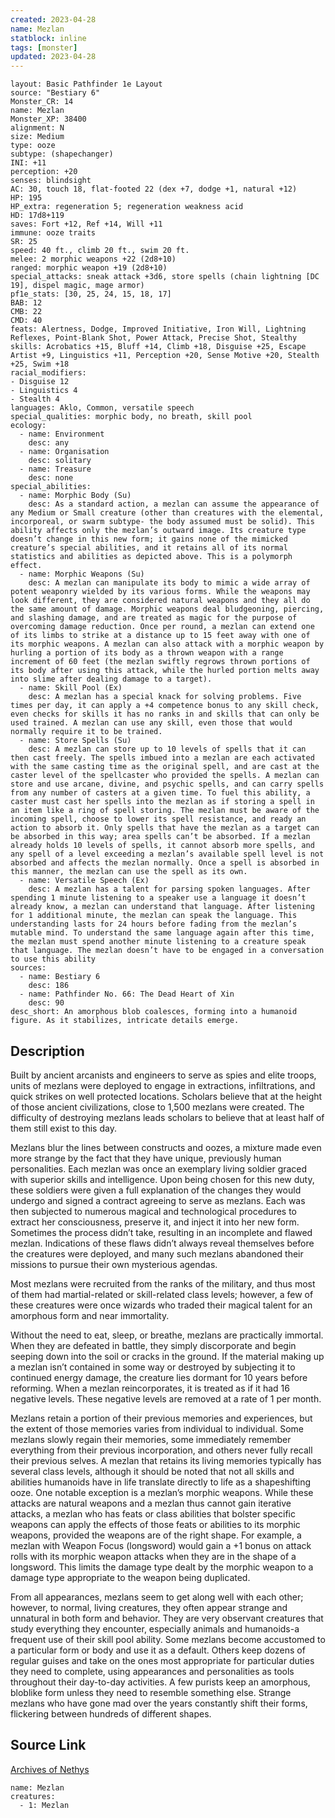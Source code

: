 ```yaml
---
created: 2023-04-28
name: Mezlan
statblock: inline
tags: [monster]
updated: 2023-04-28
---
```

```statblock
layout: Basic Pathfinder 1e Layout
source: "Bestiary 6"
Monster_CR: 14
name: Mezlan
Monster_XP: 38400
alignment: N
size: Medium
type: ooze
subtype: (shapechanger)
INI: +11
perception: +20
senses: blindsight
AC: 30, touch 18, flat-footed 22 (dex +7, dodge +1, natural +12)
HP: 195
HP_extra: regeneration 5; regeneration weakness acid
HD: 17d8+119
saves: Fort +12, Ref +14, Will +11
immune: ooze traits
SR: 25
speed: 40 ft., climb 20 ft., swim 20 ft.
melee: 2 morphic weapons +22 (2d8+10)
ranged: morphic weapon +19 (2d8+10)
special_attacks: sneak attack +3d6, store spells (chain lightning [DC 19], dispel magic, mage armor)
pf1e_stats: [30, 25, 24, 15, 18, 17]
BAB: 12
CMB: 22
CMD: 40
feats: Alertness, Dodge, Improved Initiative, Iron Will, Lightning Reflexes, Point-Blank Shot, Power Attack, Precise Shot, Stealthy
skills: Acrobatics +15, Bluff +14, Climb +18, Disguise +25, Escape Artist +9, Linguistics +11, Perception +20, Sense Motive +20, Stealth +25, Swim +18
racial_modifiers:
- Disguise 12
- Linguistics 4
- Stealth 4
languages: Aklo, Common, versatile speech
special_qualities: morphic body, no breath, skill pool
ecology:
  - name: Environment
    desc: any
  - name: Organisation
    desc: solitary
  - name: Treasure
    desc: none
special_abilities:
  - name: Morphic Body (Su)
    desc: As a standard action, a mezlan can assume the appearance of any Medium or Small creature (other than creatures with the elemental, incorporeal, or swarm subtype- the body assumed must be solid). This ability affects only the mezlan’s outward image. Its creature type doesn’t change in this new form; it gains none of the mimicked creature’s special abilities, and it retains all of its normal statistics and abilities as depicted above. This is a polymorph effect.
  - name: Morphic Weapons (Su)
    desc: A mezlan can manipulate its body to mimic a wide array of potent weaponry wielded by its various forms. While the weapons may look different, they are considered natural weapons and they all do the same amount of damage. Morphic weapons deal bludgeoning, piercing, and slashing damage, and are treated as magic for the purpose of overcoming damage reduction. Once per round, a mezlan can extend one of its limbs to strike at a distance up to 15 feet away with one of its morphic weapons. A mezlan can also attack with a morphic weapon by hurling a portion of its body as a thrown weapon with a range increment of 60 feet (the mezlan swiftly regrows thrown portions of its body after using this attack, while the hurled portion melts away into slime after dealing damage to a target).
  - name: Skill Pool (Ex)
    desc: A mezlan has a special knack for solving problems. Five times per day, it can apply a +4 competence bonus to any skill check, even checks for skills it has no ranks in and skills that can only be used trained. A mezlan can use any skill, even those that would normally require it to be trained.
  - name: Store Spells (Su)
    desc: A mezlan can store up to 10 levels of spells that it can then cast freely. The spells imbued into a mezlan are each activated with the same casting time as the original spell, and are cast at the caster level of the spellcaster who provided the spells. A mezlan can store and use arcane, divine, and psychic spells, and can carry spells from any number of casters at a given time. To fuel this ability, a caster must cast her spells into the mezlan as if storing a spell in an item like a ring of spell storing. The mezlan must be aware of the incoming spell, choose to lower its spell resistance, and ready an action to absorb it. Only spells that have the mezlan as a target can be absorbed in this way; area spells can’t be absorbed. If a mezlan already holds 10 levels of spells, it cannot absorb more spells, and any spell of a level exceeding a mezlan’s available spell level is not absorbed and affects the mezlan normally. Once a spell is absorbed in this manner, the mezlan can use the spell as its own.
  - name: Versatile Speech (Ex)
    desc: A mezlan has a talent for parsing spoken languages. After spending 1 minute listening to a speaker use a language it doesn’t already know, a mezlan can understand that language. After listening for 1 additional minute, the mezlan can speak the language. This understanding lasts for 24 hours before fading from the mezlan’s mutable mind. To understand the same language again after this time, the mezlan must spend another minute listening to a creature speak that language. The mezlan doesn’t have to be engaged in a conversation to use this ability
sources:
  - name: Bestiary 6
    desc: 186
  - name: Pathfinder No. 66: The Dead Heart of Xin
    desc: 90
desc_short: An amorphous blob coalesces, forming into a humanoid figure. As it stabilizes, intricate details emerge.
```
## Description
Built by ancient arcanists and engineers to serve as spies and elite troops, units of mezlans were deployed to engage in extractions, infiltrations, and quick strikes on well protected locations. Scholars believe that at the height of those ancient civilizations, close to 1,500 mezlans were created. The difficulty of destroying mezlans leads scholars to believe that at least half of them still exist to this day. 

Mezlans blur the lines between constructs and oozes, a mixture made even more strange by the fact that they have unique, previously human personalities. Each mezlan was once an exemplary living soldier graced with superior skills and intelligence. Upon being chosen for this new duty, these soldiers were given a full explanation of the changes they would undergo and signed a contract agreeing to serve as mezlans. Each was then subjected to numerous magical and technological procedures to extract her consciousness, preserve it, and inject it into her new form. Sometimes the process didn’t take, resulting in an incomplete and flawed mezlan. Indications of these flaws didn’t always reveal themselves before the creatures were deployed, and many such mezlans abandoned their missions to pursue their own mysterious agendas. 

Most mezlans were recruited from the ranks of the military, and thus most of them had martial-related or skill-related class levels; however, a few of these creatures were once wizards who traded their magical talent for an amorphous form and near immortality. 

Without the need to eat, sleep, or breathe, mezlans are practically immortal. When they are defeated in battle, they simply discorporate and begin seeping down into the soil or cracks in the ground. If the material making up a mezlan isn’t contained in some way or destroyed by subjecting it to continued energy damage, the creature lies dormant for 10 years before reforming. When a mezlan reincorporates, it is treated as if it had 16 negative levels. These negative levels are removed at a rate of 1 per month. 

Mezlans retain a portion of their previous memories and experiences, but the extent of those memories varies from individual to individual. Some mezlans slowly regain their memories, some immediately remember everything from their previous incorporation, and others never fully recall their previous selves. A mezlan that retains its living memories typically has several class levels, although it should be noted that not all skills and abilities humanoids have in life translate directly to life as a shapeshifting ooze. One notable exception is a mezlan’s morphic weapons. While these attacks are natural weapons and a mezlan thus cannot gain iterative attacks, a mezlan who has feats or class abilities that bolster specific weapons can apply the effects of those feats or abilities to its morphic weapons, provided the weapons are of the right shape. For example, a mezlan with Weapon Focus (longsword) would gain a +1 bonus on attack rolls with its morphic weapon attacks when they are in the shape of a longsword. This limits the damage type dealt by the morphic weapon to a damage type appropriate to the weapon being duplicated. 

From all appearances, mezlans seem to get along well with each other; however, to normal, living creatures, they often appear strange and unnatural in both form and behavior. They are very observant creatures that study everything they encounter, especially animals and humanoids-a frequent use of their skill pool ability. Some mezlans become accustomed to a particular form or body and use it as a default. Others keep dozens of regular guises and take on the ones most appropriate for particular duties they need to complete, using appearances and personalities as tools throughout their day-to-day activities. A few purists keep an amorphous, bloblike form unless they need to resemble something else. Strange mezlans who have gone mad over the years constantly shift their forms, flickering between hundreds of different shapes.
## Source Link
[Archives of Nethys](https://aonprd.com/MonsterDisplay.aspx?ItemName=Mezlan)
```encounter-table
name: Mezlan
creatures:
  - 1: Mezlan
```
